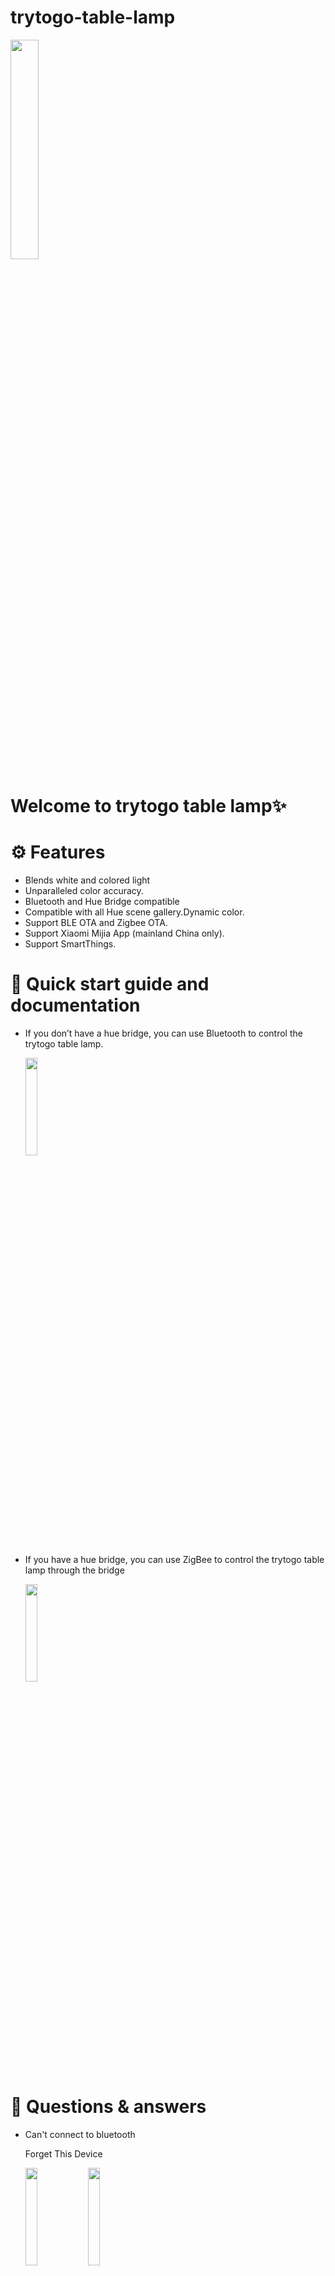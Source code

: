 # trytogo-table-lamp


<img src="https://github.com/user-attachments/assets/d02ffbd9-6078-44a7-a652-0c045dcbae82" width="30%">

# Welcome to trytogo table lamp✨

# ⚙️ Features
- Blends white and colored light
- Unparalleled color accuracy.
- Bluetooth and Hue Bridge compatible
- Compatible with all Hue scene gallery.Dynamic color.
- Support BLE OTA and Zigbee OTA.
- Support Xiaomi Mijia App (mainland China only).
- Support SmartThings.

# 📲 Quick start guide and documentation

- If you don’t have a hue bridge, you can use Bluetooth to control the trytogo table lamp.
  
  <img src="https://github.com/user-attachments/assets/73f046bf-c1c2-4da7-a855-4a0430fe3f75" width="20%">

- If you have a hue bridge, you can use ZigBee to control the trytogo table lamp through the bridge

  <img src="https://github.com/user-attachments/assets/6625cce0-dc1b-4ccf-9497-1fe6f0968254" width="20%">

# 💾 Questions & answers

- Can't connect to bluetooth 

  Forget This Device
  
  <img src="https://github.com/user-attachments/assets/740cbcab-17c1-46e9-bd25-61b300bda628" width="20%">
  <img src="https://github.com/user-attachments/assets/3b096c7b-c9ab-415a-9d3b-ec5a78283308" width="20%">


- Unable to add trytogo table lamp through hue bridge

Restart the hue bridge and add it through the SN on the device

  <img src="https://github.com/user-attachments/assets/0da6ace6-8d4e-470a-9d39-3ec717ebef37" width="20%">
  <img src="https://github.com/user-attachments/assets/a71440ae-17dc-445d-8698-bb9aeaab0102" width="20%">


- Other lights in the Entertainment area cannot synchronize the lighting effects.

  Turn off automatic selection

  <img src="https://github.com/user-attachments/assets/8b294d0f-53c4-429d-8f61-c014629c3b2b" width="20%">
  




- What is the difference between hue table lamp and trytogo table lamp?
  
  All functions are exactly the same.

- Is this a copycat product?

  No, we have our own dimming algorithm that produces unparalleled color accuracy
  
  As Philips said: ours is ours , yours is yours
  
    
- Do I need a Hue Bridge to control the trytogo table lamp?

  No. The trytogo table lamp are Bluetooth enabled, meaning you can control them without the Hue Bridge.

- Can I use trytogo table lamp in an Entertainment area?

  Yes! You can use trytogo table lamp as you would any other light in your Philips Hue system.

  Place them in an Entertainment area, add to your automations, control them with smart accessories or your voice, and more.

- Can I use trytogo table lamp with other Philips Hue lights?
 
  Yes. trytogo table lamp function as any other Philips Hue light and are easy to add to your existing smart lighting system.

- How do dynamic scenes work on gradient lights?

  Dynamic scenes make your lights slowly cycle through that scene's colors.

  Gradient lights show several colors of the light scene and slowly cycle through them. 

  

  



